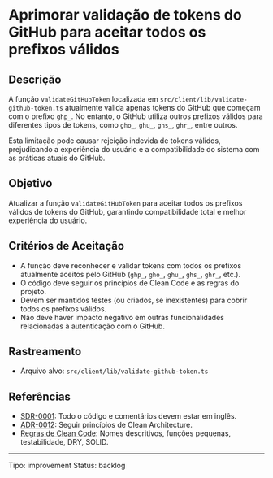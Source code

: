 # Aprimorar validação de tokens do GitHub para aceitar todos os prefixos válidos

## Descrição

A função `validateGitHubToken` localizada em `src/client/lib/validate-github-token.ts` atualmente valida apenas tokens do GitHub que começam com o prefixo `ghp_`. No entanto, o GitHub utiliza outros prefixos válidos para diferentes tipos de tokens, como `gho_`, `ghu_`, `ghs_`, `ghr_`, entre outros.

Esta limitação pode causar rejeição indevida de tokens válidos, prejudicando a experiência do usuário e a compatibilidade do sistema com as práticas atuais do GitHub.

## Objetivo

Atualizar a função `validateGitHubToken` para aceitar todos os prefixos válidos de tokens do GitHub, garantindo compatibilidade total e melhor experiência do usuário.

## Critérios de Aceitação

- A função deve reconhecer e validar tokens com todos os prefixos atualmente aceitos pelo GitHub (`ghp_`, `gho_`, `ghu_`, `ghs_`, `ghr_`, etc.).
- O código deve seguir os princípios de Clean Code e as regras do projeto.
- Devem ser mantidos testes (ou criados, se inexistentes) para cobrir todos os prefixos válidos.
- Não deve haver impacto negativo em outras funcionalidades relacionadas à autenticação com o GitHub.

## Rastreamento

- Arquivo alvo: `src/client/lib/validate-github-token.ts`

## Referências

- [SDR-0001](../../../docs/sdr/SDR-0001-Codigo-Fonte-Em-Ingles.md): Todo o código e comentários devem estar em inglês.
- [ADR-0012](../../../docs/adr/ADR-0012-Clean-Architecture-LLM.md): Seguir princípios de Clean Architecture.
- [Regras de Clean Code](../../../.roo/rules/rules.md#7-clean-code-principles): Nomes descritivos, funções pequenas, testabilidade, DRY, SOLID.

---
Tipo: improvement
Status: backlog